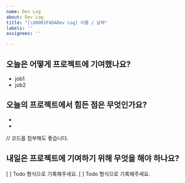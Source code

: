 ```yaml
---
name: Dev Log
about: Dev Log
title: "[\U0001F4DADev Log] 이름 / 날짜"
labels: ''
assignees: ''

---
```


## 오늘은 어떻게 프로젝트에 기여했나요?
- job1
- job2

## 오늘의 프로젝트에서 힘든 점은 무엇인가요?
- 
- 

// 코드를 첨부해도 좋습니다.

## 내일은 프로젝트에 기여하기 위해 무엇을 해야 하나요?
[ ] Todo 형식으로 기록해주세요.
[ ] Todo 형식으로 기록해주세요.
